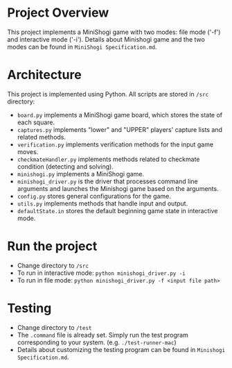 # Project Overview
This project implements a MiniShogi game with two modes: file mode ('-f') and interactive mode ('-i'). Details about Minishogi game and the two modes can be found in `MiniShogi Specification.md`.

# Architecture
This project is implemented using Python. All scripts are stored in `/src` directory:
- `board.py` implements a MiniShogi game board, which stores the state of each square.
- `captures.py` implements "lower" and "UPPER" players' capture lists and related methods.
- `verification.py` implements verification methods for the input game moves.
- `checkmateHandler.py` implements methods related to checkmate condition (detecting and solving).
- `minishogi.py` implements a MiniShogi game.
- `minishogi_driver.py` is the driver that processes command line arguments and launches the Minishogi game based on the arguments.
- `config.py` stores general configurations for the game.
- `utils.py` implements methods that handle input and output.
- `defaultState.in` stores the default beginning game state in interactive mode.

# Run the project
- Change directory to `/src`
- To run in interactive mode: `python minishogi_driver.py -i`
- To run in file mode: `python minishogi_driver.py -f <input file path>`

# Testing
- Change directory to `/test`
- The `.command` file is already set. Simply run the test program corresponding to your system. (e.g. `./test-runner-mac`)
- Details about customizing the testing program can be found in `Minishogi Specification.md`.
